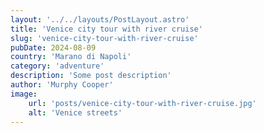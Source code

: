 ```yaml
---
layout: '../../layouts/PostLayout.astro'
title: 'Venice city tour with river cruise'
slug: 'venice-city-tour-with-river-cruise'
pubDate: 2024-08-09
country: 'Marano di Napoli'
category: 'adventure'
description: 'Some post description'
author: 'Murphy Cooper'
image:
    url: 'posts/venice-city-tour-with-river-cruise.jpg'
    alt: 'Venice streets'
---
```

